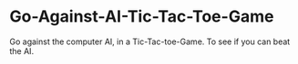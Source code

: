 # Go-Against-AI-Tic-Tac-Toe-Game
Go against the computer AI, in a Tic-Tac-toe-Game. To see if you can beat the AI.
